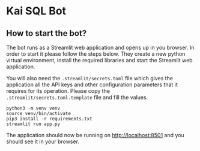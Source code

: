 # Kai SQL Bot

## How to start the bot?

The bot runs as a Streamlit web application and opens up in you browser. In order to start it please
follow the steps below. They create a new python virtual environment, install the required libraries
and start the Streamlit web application.

You will also need the `.streamlit/secrets.toml` file which gives the application all the API keys
and other configuration parameters that it requires for its operation. Please copy the `.streamlit/secrets.toml.template`
file and fill the values.

```
python3 -m venv venv
source venv/bin/activate
pip3 install -r requirements.txt
streamlit run app.py
```

The application should now be running on [http://localhost:8501](http://localhost:8501) and you should see it in your browser.

